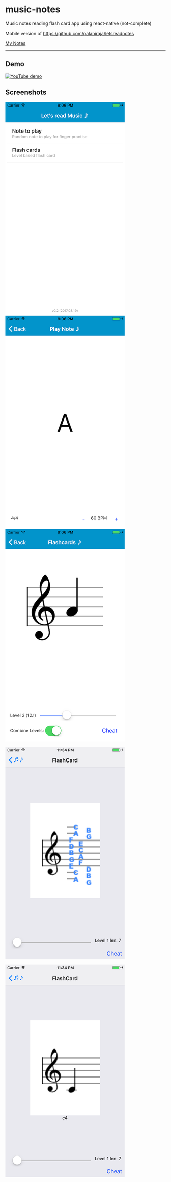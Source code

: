# music-notes
Music notes reading flash card app using react-native (not-complete)

Mobile version of https://github.com/palaniraja/letsreadnotes


[My Notes](docs/tasks.md)

---

## Demo

[![YouTube demo](https://img.youtube.com/vi/G6lHkm73moo/0.jpg)](https://www.youtube.com/watch?v=G6lHkm73moo)


## Screenshots

![App](docs/screenshots/app-home.png) ![App](docs/screenshots/app-play-a-note.png) ![App](docs/screenshots/app-flashcard.png)

![App](docs/screenshots/app-flashcard-cheat.png)

![App](docs/screenshots/app-flashcard-cheat-2.png)





